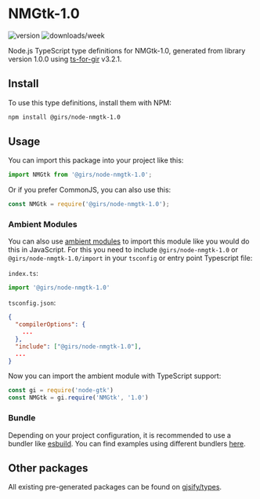 
# NMGtk-1.0

![version](https://img.shields.io/npm/v/@girs/node-nmgtk-1.0)
![downloads/week](https://img.shields.io/npm/dw/@girs/node-nmgtk-1.0)


Node.js TypeScript type definitions for NMGtk-1.0, generated from library version 1.0.0 using [ts-for-gir](https://github.com/gjsify/ts-for-gir) v3.2.1.


## Install

To use this type definitions, install them with NPM:
```bash
npm install @girs/node-nmgtk-1.0
```

## Usage

You can import this package into your project like this:
```ts
import NMGtk from '@girs/node-nmgtk-1.0';
```

Or if you prefer CommonJS, you can also use this:
```ts
const NMGtk = require('@girs/node-nmgtk-1.0');
```

### Ambient Modules

You can also use [ambient modules](https://github.com/gjsify/ts-for-gir/tree/main/packages/cli#ambient-modules) to import this module like you would do this in JavaScript.
For this you need to include `@girs/node-nmgtk-1.0` or `@girs/node-nmgtk-1.0/import` in your `tsconfig` or entry point Typescript file:

`index.ts`:
```ts
import '@girs/node-nmgtk-1.0'
```

`tsconfig.json`:
```json
{
  "compilerOptions": {
    ...
  },
  "include": ["@girs/node-nmgtk-1.0"],
  ...
}
```

Now you can import the ambient module with TypeScript support: 

```ts
const gi = require('node-gtk')
const NMGtk = gi.require('NMGtk', '1.0')
```


### Bundle

Depending on your project configuration, it is recommended to use a bundler like [esbuild](https://esbuild.github.io/). You can find examples using different bundlers [here](https://github.com/gjsify/ts-for-gir/tree/main/examples).

## Other packages

All existing pre-generated packages can be found on [gjsify/types](https://github.com/gjsify/types).

